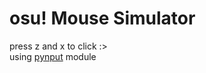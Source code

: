 # osu! Mouse Simulator
press z and x to click :>  
using [pynput](https://pypi.org/project/pynput/) module
